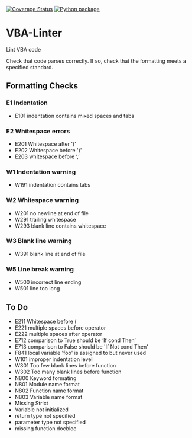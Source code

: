 [![Coverage Status](https://coveralls.io/repos/github/Beakerboy/VBA-Linter/badge.svg?branch=main)](https://coveralls.io/github/Beakerboy/VBA-Linter?branch=main) [![Python package](https://github.com/Beakerboy/VBA-Linter/actions/workflows/python-package.yml/badge.svg)](https://github.com/Beakerboy/VBA-Linter/actions/workflows/python-package.yml)
# VBA-Linter
Lint VBA code

Check that code parses correctly. If so, check that the formatting meets a specified standard.

## Formatting Checks

### E1 Indentation
* E101 indentation contains mixed spaces and tabs
### E2 Whitespace errors
* E201 Whitespace after '('
* E202 Whitespace before ')'
* E203 whitespace before ‘,’
### W1 Indentation warning
* W191 indentation contains tabs
### W2 Whitespace warning
* W201 no newline at end of file
* W291 trailing whitespace
* W293 blank line contains whitespace

### W3 Blank line warning
* W391 blank line at end of file

### W5 Line break warning
* W500 incorrect line ending
* W501 line too long

## To Do
* E211 Whitespace before (
* E221 multiple spaces before operator
* E222 multiple spaces after operator
* E712 comparison to True should be ‘If cond Then’
* E713 comparison to False should be 'If Not cond Then'
* F841 local variable 'foo' is assigned to but never used
* W101 improper indentation level
* W301 Too few blank lines before function
* W302 Too many blank lines before function
* N800 Keyword formating
* N801 Module name format
* N802 Function name format
* N803 Variable name format
* Missing Strict
* Variable not initialized
* return type not specified
* parameter type not specified
* missing function docbloc
